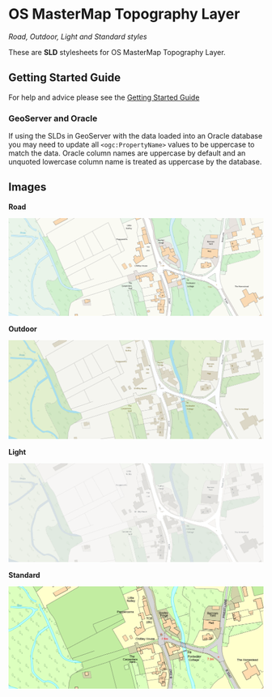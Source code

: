 # OS MasterMap Topography Layer
*Road, Outdoor, Light and Standard styles*

These are **SLD** stylesheets for OS MasterMap Topography Layer.

## Getting Started Guide

For help and advice please see the [Getting Started Guide](https://github.com/OrdnanceSurvey/OSMM-Topography-Layer-stylesheets/blob/master/Getting%20Started%20Guide%20-%20Styling%20OSMM%20Topography%20Layer.pdf)

### GeoServer and Oracle

If using the SLDs in GeoServer with the data loaded into an Oracle database you may need to update all `<ogc:PropertyName>` values to be uppercase to match the data. Oracle column names are uppercase by default and an unquoted lowercase column name is treated as uppercase by the database.

## Images

**Road**

![Road style](https://github.com/OrdnanceSurvey/OSMM-Topography-Layer-stylesheets/blob/76f0fdfbb5effbef5e44c0d13da373f590729aef/Schema%20version%209/Stylesheets/Geopackage%20stylesheets/Geoserver%20stylesheets%20(SLD)/images/Road1.png)


**Outdoor**

![Outdoor style](https://github.com/OrdnanceSurvey/OSMM-Topography-Layer-stylesheets/blob/76f0fdfbb5effbef5e44c0d13da373f590729aef/Schema%20version%209/Stylesheets/Geopackage%20stylesheets/Geoserver%20stylesheets%20(SLD)/images/Outdoor1.png)


**Light**

![Light style](https://github.com/OrdnanceSurvey/OSMM-Topography-Layer-stylesheets/blob/76f0fdfbb5effbef5e44c0d13da373f590729aef/Schema%20version%209/Stylesheets/Geopackage%20stylesheets/Geoserver%20stylesheets%20(SLD)/images/Light1.png)


**Standard**

![Standard style](https://github.com/OrdnanceSurvey/OSMM-Topography-Layer-stylesheets/blob/master/Schema%20version%209/Stylesheets/Geopackage%20stylesheets/Geoserver%20stylesheets%20(SLD)/images/Standard.png)
